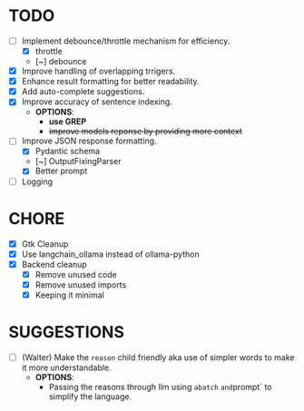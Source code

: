 # TODO

- [ ] Implement debounce/throttle mechanism for efficiency.
    - [x] throttle
    - [~] debounce
- [x] Improve handling of overlapping trrigers.
- [x] Enhance result formatting for better readability.
- [x] Add auto-complete suggestions.
- [x] Improve accuracy of sentence indexing.
    - **OPTIONS**:
        - **use GREP**
        - ~~improve models reponse by providing more context~~
- [ ] Improve JSON response formatting.
    - [x] Pydantic schema
    - [~] OutputFixingParser
    - [x] Better prompt
- [ ] Logging

# CHORE

- [x] Gtk Cleanup
- [X] Use langchain_ollama instead of ollama-python
- [x] Backend cleanup
    - [x] Remove unused code
    - [x] Remove unused imports
    - [x] Keeping it minimal

# SUGGESTIONS

- [ ] (Walter) Make the `reason` child friendly aka use of simpler words to make it more understandable.
    - **OPTIONS**:
        - Passing the reasons through llm using `abatch`
          ` and `prompt` to simplify the language.
